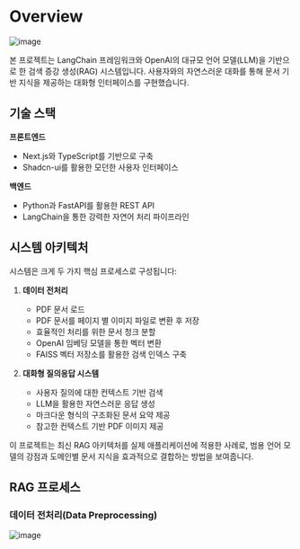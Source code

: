 # Overview

![image](https://github.com/user-attachments/assets/5e3fa102-9e8e-4d00-9b8d-3ba8a93aedf7)

본 프로젝트는 LangChain 프레임워크와 OpenAI의 대규모 언어 모델(LLM)을 기반으로 한 검색 증강 생성(RAG) 시스템입니다. 사용자와의 자연스러운 대화를 통해 문서 기반 지식을 제공하는 대화형 인터페이스를 구현했습니다.

## 기술 스택

**프론트엔드**
- Next.js와 TypeScript를 기반으로 구축
- Shadcn-ui를 활용한 모던한 사용자 인터페이스

**백엔드**
- Python과 FastAPI를 활용한 REST API
- LangChain을 통한 강력한 자연어 처리 파이프라인

## 시스템 아키텍처

시스템은 크게 두 가지 핵심 프로세스로 구성됩니다:

1. **데이터 전처리**
   - PDF 문서 로드
   - PDF 문서를 페이지 별 이미지 파일로 변환 후 저장
   - 효율적인 처리를 위한 문서 청크 분할
   - OpenAI 임베딩 모델을 통한 벡터 변환
   - FAISS 벡터 저장소를 활용한 검색 인덱스 구축

2. **대화형 질의응답 시스템**
   - 사용자 질의에 대한 컨텍스트 기반 검색
   - LLM을 활용한 자연스러운 응답 생성
   - 마크다운 형식의 구조화된 문서 요약 제공
   - 참고한 컨텍스트 기반 PDF 이미지 제공

이 프로젝트는 최신 RAG 아키텍처를 실제 애플리케이션에 적용한 사례로, 범용 언어 모델의 강점과 도메인별 문서 지식을 효과적으로 결합하는 방법을 보여줍니다.

## RAG 프로세스
### 데이터 전처리(Data Preprocessing)
![image](https://github.com/user-attachments/assets/aa74ed2b-f5d8-450e-b636-99857dcc75e0)



